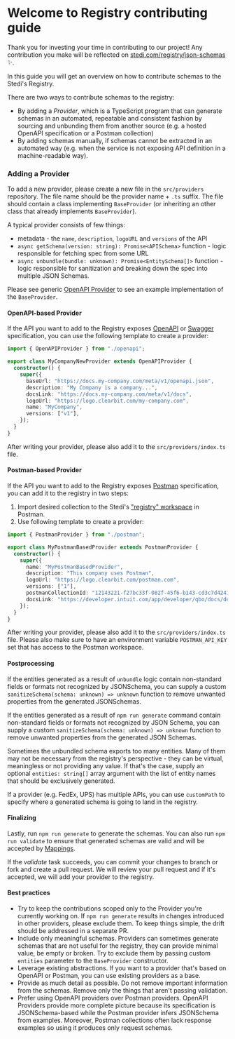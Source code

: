# Welcome to Registry contributing guide

Thank you for investing your time in contributing to our project! Any contribution you make will be reflected on [stedi.com/registry/json-schemas](https://www.stedi.com/registry/json-schemas) :sparkles:.

In this guide you will get an overview on how to contribute schemas to the Stedi's Registry.

There are two ways to contribute schemas to the registry:

- By adding a _Provider_, which is a TypeScript program that can generate schemas in an automated, repeatable and consistent fashion by sourcing and unbunding them from another source (e.g. a hosted OpenAPI specification or a Postman collection)
- By adding schemas manually, if schemas cannot be extracted in an automated way (e.g. when the service is not exposing API definition in a machine-readable way).

### Adding a Provider

To add a new provider, please create a new file in the `src/providers` repository. The file name should be the provider name + `.ts` suffix. The file should contain a class implementing `BaseProvider` (or inheriting an other class that already implements `BaseProvider`).

A typical provider consists of few things:

- metadata - the `name`, `description`, `logoURL` and `versions` of the API
- `async getSchema(version: string): Promise<APISchema>` function - logic responsible for fetching spec from some URL
- `async unbundle(bundle: unknown): Promise<EntitySchema[]>` function - logic responsible for sanitization and breaking down the spec into multiple JSON Schemas.

Please see generic [OpenAPI Provider](https://github.com/Stedi/registry/blob/main/src/providers/openapi.ts) to see an example implementation of the `BaseProvider`.

#### OpenAPI-based Provider

If the API you want to add to the Registry exposes [OpenAPI](https://www.openapis.org) or [Swagger](https://swagger.io) specification, you can use the following template to create a provider:

```ts
import { OpenAPIProvider } from "./openapi";

export class MyCompanyNewProvider extends OpenAPIProvider {
  constructor() {
    super({
      baseUrl: "https://docs.my-company.com/meta/v1/openapi.json",
      description: "My Company is a company...",
      docsLink: "https://docs.my-company.com/meta/v1/docs",
      logoUrl: "https://logo.clearbit.com/my-company.com",
      name: "MyCompany",
      versions: ["v1"],
    });
  }
}
```

After writing your provider, please also add it to the `src/providers/index.ts` file.

#### Postman-based Provider

If the API you want to add to the Registry exposes [Postman](https://www.openapis.org) specification, you can add it to the registry in two steps:

1. Import desired collection to the Stedi's ["registry" workspace](https://www.postman.com/stedi-inc/workspace/registry/overview) in Postman.
2. Use following template to create a provider:

```ts
import { PostmanProvider } from "./postman";

export class MyPostmanBasedProvider extends PostmanProvider {
  constructor() {
    super({
      name: "MyPostmanBasedProvider",
      description: "This company uses Postman",
      logoUrl: "https://logo.clearbit.com/postman.com",
      versions: ["1"],
      postmanCollectionId: "12143221-f27bc33f-082f-45f6-b143-cd3c7d4241da",
      docsLink: "https://developer.intuit.com/app/developer/qbo/docs/develop",
    });
  }
}
```

After writing your provider, please also add it to the `src/providers/index.ts` file. Please also make sure to have an environment variable `POSTMAN_API_KEY` set that has access to the Postman workspace.

#### Postprocessing

If the entities generated as a result of `unbundle` logic contain non-standard fields or formats not recognized by JSONSchema, you can supply a custom `sanitizeSchema(schema: unknown) => unknown` function to remove unwanted properties from the generated JSONSchemas.

If the entities generated as a result of `npm run generate` command contain non-standard fields or formats not recognized by JSON Schema, you can supply a custom `sanitizeSchema(schema: unknown) => unknown` function to remove unwanted properties from the generated JSON Schemas.

Sometimes the unbundled schema exports too many entities. Many of them may not be necessary from the registry's perspective - they can be virtual, meaningless or not providing any value. If that's the case, supply an optional `entities: string[]` array argument with the list of entity names that should be exclusively generated.

If a provider (e.g. FedEx, UPS) has multiple APIs, you can use `customPath` to specify where a generated schema is going to land in the registry.

#### Finalizing

Lastly, run `npm run generate` to generate the schemas. You can also run `npm run validate` to ensure that generated schemas are valid and will be accepted by [Mappings](https://www.stedi.com/products/mappings).

If the _validate_ task succeeds, you can commit your changes to branch or fork and create a pull request. We will review your pull request and if it's accepted, we will add your provider to the registry.

#### Best practices

- Try to keep the contributions scoped only to the Provider you're currently working on. If `npm run generate` results in changes introduced in other providers, please exclude them. To keep things simple, the drift should be addressed in a separate PR.
- Include only meaningful schemas. Providers can sometimes generate schemas that are not useful for the registry, they can provide minimal value, be empty or broken. Try to exclude them by passing custom `entities` parameter to the `BaseProvider` constructor.
- Leverage existing abstractions. If you want to a provider that's based on OpenAPI or Postman, you can use existing providers as a base.
- Provide as much detail as possible. Do not remove important information from the schemas. Remove only the things that aren't passing validation.
- Prefer using OpenAPI providers over Postman providers. OpenAPI Providers provide more complete picture because its specification is JSONSchema-based while the Postman provider infers JSONSchema from examples. Moreover, Postman collections often lack response examples so using it produces only request schemas.

